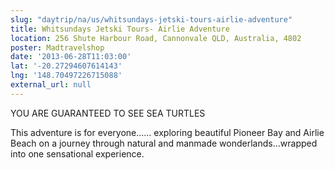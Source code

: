 ```yaml
---
slug: "daytrip/na/us/whitsundays-jetski-tours-airlie-adventure"
title: Whitsundays Jetski Tours- Airlie Adventure
location: 256 Shute Harbour Road, Cannonvale QLD, Australia, 4802
poster: Madtravelshop
date: '2013-06-28T11:03:00'
lat: '-20.27294607614143'
lng: '148.70497226715088'
external_url: null
---
```


YOU ARE GUARANTEED TO SEE SEA TURTLES

This adventure is for everyone…… exploring beautiful Pioneer Bay and Airlie Beach on a journey through natural and manmade wonderlands…wrapped into one sensational experience.

